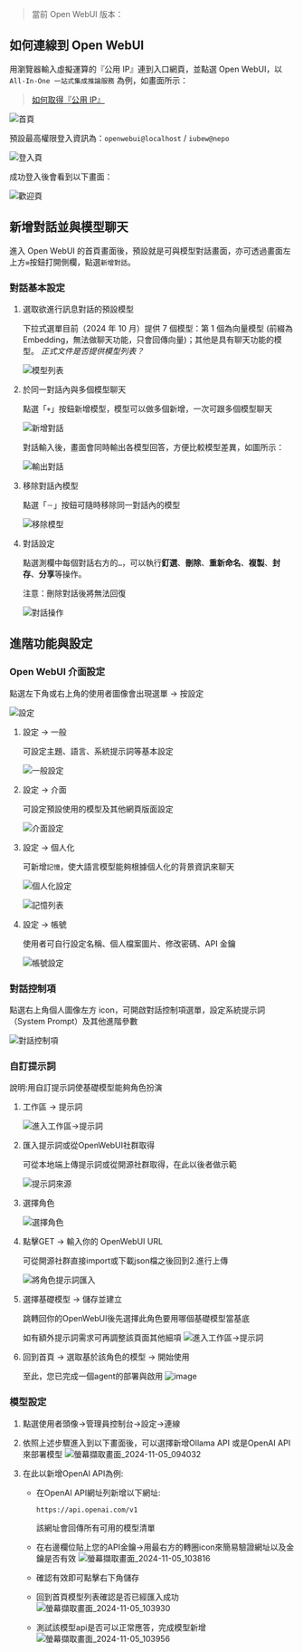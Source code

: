 


> 當前 Open WebUI 版本：


<!-- Open WebUI 是一個可離線操作、可擴展、輕鬆整合 OpenAI 相容的 API，以便與 Ollama 模型進行多功能對話。可以自訂 OpenAI API URL 以連結各種第三方應用程式。  -->

## 如何連線到 Open WebUI

用瀏覽器輸入虛擬運算的『公用 IP』連到入口網頁，並點選 Open WebUI，以 `All-In-One 一站式集成推論服務` 為例，如畫面所示： 
> [如何取得『公用 IP』](https://gitlab.td.nchc.org.tw/llm-taskforce/docs/docs-dev/-/wikis/llm-service-build.md#%E7%80%8F%E8%A6%BD%E5%99%A8%E9%80%A3%E7%B7%9A)

![首頁](https://gitlab.td.nchc.org.tw/genai-project/docs-dev/-/wikis/img/Hydra_openwebui.png)

預設最高權限登入資訊為：`openwebui@localhost` / `iubew@nepo`

![登入頁](https://gitlab.td.nchc.org.tw/genai-project/docs-dev/-/wikis/img/openwebui_signin.PNG)

成功登入後會看到以下畫面：

![歡迎頁](https://gitlab.td.nchc.org.tw/genai-project/docs-dev/-/wikis/img/openwebui_after_login.PNG)

## 新增對話並與模型聊天

進入 Open WebUI 的首頁畫面後，預設就是可與模型對話畫面，亦可透過畫面左上方`≡`按鈕打開側欄，點選`新增對話`。

### 對話基本設定

1. 選取欲進行訊息對話的預設模型

    下拉式選單目前（2024 年 10 月）提供 7 個模型：第 1 個為向量模型 (前綴為Embedding，無法做聊天功能，只會回傳向量)；其他是具有聊天功能的模型。 *正式文件是否提供模型列表？*

    ![模型列表](https://gitlab.td.nchc.org.tw/genai-project/docs-dev/-/wikis/img/openwebui_model_list.PNG)

2. 於同一對話內與多個模型聊天

    點選「`+`」按鈕新增模型，模型可以做多個新增，一次可跟多個模型聊天

    ![新增對話](https://gitlab.td.nchc.org.tw/genai-project/docs-dev/-/wikis/img/openwebui_add_model.PNG)

    對話輸入後，畫面會同時輸出各模型回答，方便比較模型差異，如圖所示：

    ![輸出對話](https://gitlab.td.nchc.org.tw/genai-project/docs-dev/-/wikis/img/openwebui_multi_model.PNG)

3. 移除對話內模型

    點選「`－`」按鈕可隨時移除同一對話內的模型

    ![移除模型](https://gitlab.td.nchc.org.tw/genai-project/docs-dev/-/wikis/img/openwebui_del_model.PNG)

4. 對話設定

    點選測欄中每個對話右方的`…`，可以執行**釘選**、**刪除**、**重新命名**、**複製**、**封存**、**分享**等操作。

    注意：刪除對話後將無法回復

    ![對話操作](https://gitlab.td.nchc.org.tw/genai-project/docs-dev/-/wikis/img/openwebui_dropdown.PNG)

## 進階功能與設定
### Open WebUI 介面設定 

點選左下角或右上角的使用者圖像會出現選單 -> 按設定

![設定](https://gitlab.td.nchc.org.tw/genai-project/docs-dev/-/wikis/img/openwebui_config.PNG)                                   

1. 設定 -> 一般

    可設定主題、語言、系統提示詞等基本設定

    ![一般設定](https://gitlab.td.nchc.org.tw/genai-project/docs-dev/-/wikis/img/openwebui_config_general.PNG)

2. 設定 -> 介面

    可設定預設使用的模型及其他網頁版面設定

    ![介面設定](https://gitlab.td.nchc.org.tw/genai-project/docs-dev/-/wikis/img/openwebui_interface.PNG)

3. 設定 -> 個人化

    可新增`記憶`，使大語言模型能夠根據個人化的背景資訊來聊天

    ![個人化設定](https://gitlab.td.nchc.org.tw/genai-project/docs-dev/-/wikis/img/openwebui_custom.PNG)

    ![記憶列表](https://gitlab.td.nchc.org.tw/genai-project/docs-dev/-/wikis/img/openwebui_memory.PNG)

4. 設定 -> 帳號 

    使用者可自行設定名稱、個人檔案圖片、修改密碼、API 金鑰 

    ![帳號設定](https://gitlab.td.nchc.org.tw/genai-project/docs-dev/-/wikis/img/openwebui_account.PNG)

### 對話控制項
點選右上角個人圖像左方 icon，可開啟對話控制項選單，設定系統提示詞（System Prompt）及其他進階參數

![對話控制項](https://gitlab.td.nchc.org.tw/genai-project/docs-dev/-/wikis/img/openwebui_conversation_control.PNG)

### 自訂提示詞
 說明:用自訂提示詞使基礎模型能夠角色扮演      

1. 工作區 -> 提示詞

    ![進入工作區->提示詞](https://gitlab.td.nchc.org.tw/genai-project/docs-dev/-/wikis/img/openwebui_0.png)

2. 匯入提示詞或從OpenWebUI社群取得

    可從本地端上傳提示詞或從開源社群取得，在此以後者做示範

    ![提示詞來源](https://gitlab.td.nchc.org.tw/genai-project/docs-dev/-/wikis/img/openwebui_1.png)

3. 選擇角色

    ![選擇角色](https://gitlab.td.nchc.org.tw/genai-project/docs-dev/-/wikis/img/openwebui_2.png)

4. 點擊GET -> 輸入你的 OpenWebUI URL 

    可從開源社群直接import或下載json檔之後回到2.進行上傳 

    ![將角色提示詞匯入](https://gitlab.td.nchc.org.tw/genai-project/docs-dev/-/wikis/img/openwebui_3.png)

5. 選擇基礎模型 -> 儲存並建立
    
    跳轉回你的OpenWebUI後先選擇此角色要用哪個基礎模型當基底
    
    如有額外提示詞需求可再調整該頁面其他細項
    ![進入工作區->提示詞](https://gitlab.td.nchc.org.tw/genai-project/docs-dev/-/wikis/img/openwebui_4.png)

6. 回到首頁 -> 選取基於該角色的模型 -> 開始使用

    至此，您已完成一個agent的部署與啟用
    ![image](https://gitlab.td.nchc.org.tw/genai-project/docs-dev/-/wikis/uploads/8c8aaeb1e0fd58b57928499b6a43b114/image.png)

### 模型設定

1. 點選使用者頭像->管理員控制台->設定->連線

2. 依照上述步驟進入到以下畫面後，可以選擇新增Ollama API 或是OpenAI API來部署模型
    ![螢幕擷取畫面_2024-11-05_094032](https://gitlab.td.nchc.org.tw/genai-project/docs-dev/-/wikis/uploads/0ee89a38d2380db9eeb474deddfea715/%E8%9E%A2%E5%B9%95%E6%93%B7%E5%8F%96%E7%95%AB%E9%9D%A2_2024-11-05_094032.png)

3. 在此以新增OpenAI API為例:
    
    - 在OpenAI API網址列新增以下網址:
        
        `https://api.openai.com/v1`
        
        該網址會回傳所有可用的模型清單
    - 在右邊欄位貼上您的API金鑰->用最右方的轉圈icon來簡易驗證網址以及金鑰是否有效
        ![螢幕擷取畫面_2024-11-05_103816](https://gitlab.td.nchc.org.tw/genai-project/docs-dev/-/wikis/uploads/ed9af81c8e0ede21563727458dfef743/%E8%9E%A2%E5%B9%95%E6%93%B7%E5%8F%96%E7%95%AB%E9%9D%A2_2024-11-05_103816.png)

    - 確認有效即可點擊右下角儲存
    
    - 回到首頁模型列表確認是否已經匯入成功
        ![螢幕擷取畫面_2024-11-05_103930](https://gitlab.td.nchc.org.tw/genai-project/docs-dev/-/wikis/uploads/8432bdf05f45b36465ed341382b135c1/%E8%9E%A2%E5%B9%95%E6%93%B7%E5%8F%96%E7%95%AB%E9%9D%A2_2024-11-05_103930.png)
    - 測試該模型api是否可以正常應答，完成模型新增
        ![螢幕擷取畫面_2024-11-05_103956](https://gitlab.td.nchc.org.tw/genai-project/docs-dev/-/wikis/uploads/99989070fd54f55e3c2da1ccf2fc49e9/%E8%9E%A2%E5%B9%95%E6%93%B7%E5%8F%96%E7%95%AB%E9%9D%A2_2024-11-05_103956.png) 